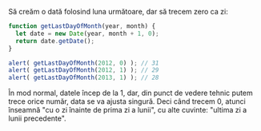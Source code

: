 Să creăm o dată folosind luna următoare, dar să trecem zero ca zi:
```js run demo
function getLastDayOfMonth(year, month) {
  let date = new Date(year, month + 1, 0);
  return date.getDate();
}

alert( getLastDayOfMonth(2012, 0) ); // 31
alert( getLastDayOfMonth(2012, 1) ); // 29
alert( getLastDayOfMonth(2013, 1) ); // 28
```

În mod normal, datele încep de la 1, dar, din punct de vedere tehnic putem trece orice număr, data se va ajusta singură. Deci când trecem 0, atunci înseamnă "cu o zi înainte de prima zi a lunii", cu alte cuvinte: "ultima zi a lunii precedente".
